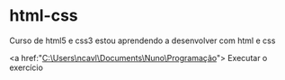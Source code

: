 # html-css
 Curso de html5 e css3
estou aprendendo a desenvolver com html e css

<a href:"[C:\Users\ncavl\Documents\Nuno\Programação](https://ncavlis.github.io/html-css/desafios/d010/index.html)"> Executar o exercício</a>